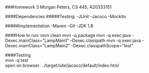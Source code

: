 ###Homework 3
Morgan Peters, CS 445, A20333151

####Dependencies 
#####Testing: 
-JUnit 
-Jacoco
-Mockito 

#####Implementation 
-Maven 
-Git
-JDK 1.8

####How to run: 
    mvn clean 
    mvn -q package 
    mvn -q exec:java -Dexec.mainClass="LampMain1" -Dexec.classpath
    mvn -q exec:java -Dexec.mainClass="LampMain2" -Dexec.classpathScope="test"
    
####Testing      
    mvn -q test  
    open on browser: ../target/site/jacoco/default/index.html 
    
